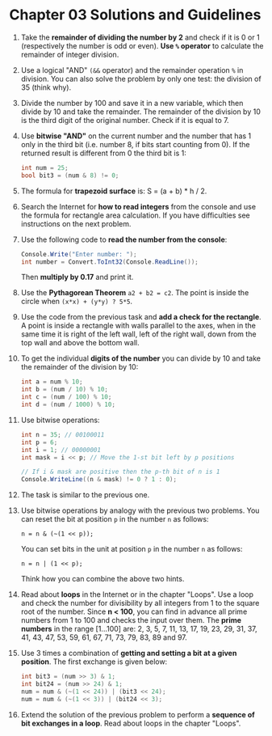# Chapter 03 Solutions and Guidelines

1. Take the **remainder of dividing the number by 2** and check if it is 0 or 1 (respectively the number is odd or even). **Use `%` operator** to calculate the remainder of integer division.
2. Use a logical "AND" `(&&` operator) and the remainder operation `%` in division. You can also solve the problem by only one test: the division of 35 (think why).
3. Divide the number by 100 and save it in a new variable, which then divide by 10 and take the remainder. The remainder of the division by 10 is the third digit of the original number. Check if it is equal to 7.
4. Use **bitwise "AND"** on the current number and the number that has 1 only in the third bit (i.e. number 8, if bits start counting from 0). If the returned result is different from 0 the third bit is 1:

    ```cs
    int num = 25;
    bool bit3 = (num & 8) != 0;
    ```

5. The formula for **trapezoid surface** is: S = (a + b) * h / 2.
6. Search the Internet for **how to read integers** from the console and use the formula for rectangle area calculation. If you have difficulties see instructions on the next problem.
7. Use the following code to **read the number from the console**:

    ```cs
    Console.Write("Enter number: ");
    int number = Convert.ToInt32(Console.ReadLine());
    ```

    Then **multiply by 0.17** and print it.
8. Use the **Pythagorean Theorem** `a2 + b2 = c2`. The point is inside the circle when `(x*x) + (y*y) ? 5*5`.
9. Use the code from the previous task and **add a check for the rectangle**. A point is inside a rectangle with walls parallel to the axes, when in the same time it is right of the left wall, left of the right wall, down from the top wall and above the bottom wall.
10. To get the individual **digits of the number** you can divide by 10 and take the remainder of the division by 10:

    ```cs
    int a = num % 10;
    int b = (num / 10) % 10;
    int c = (num / 100) % 10;
    int d = (num / 1000) % 10;
    ```

11. Use bitwise operations:

    ```cs
    int n = 35; // 00100011
    int p = 6;
    int i = 1; // 00000001
    int mask = i << p; // Move the 1-st bit left by p positions

    // If i & mask are positive then the p-th bit of n is 1
    Console.WriteLine((n & mask) != 0 ? 1 : 0);
    ```

12. The task is similar to the previous one.
13. Use bitwise operations by analogy with the previous two problems. You can reset the bit at position `p` in the number `n` as follows:

    ```plain
    n = n & (~(1 << p));
    ```

    You can set bits in the unit at position `p` in the number `n` as follows:

    ```plain
    n = n | (1 << p);
    ```

    Think how you can combine the above two hints.
14. Read about **loops** in the Internet or in the chapter "Loops". Use a loop and check the number for divisibility by all integers from 1 to the square root of the number. Since **n < 100**, you can find in advance all prime numbers from 1 to 100 and checks the input over them. The **prime numbers** in the range [1...100] are: 2, 3, 5, 7, 11, 13, 17, 19, 23, 29, 31, 37, 41, 43, 47, 53, 59, 61, 67, 71, 73, 79, 83, 89 and 97.
15. Use 3 times a combination of **getting and setting a bit at a given position**. The first exchange is given below:

    ```cs
    int bit3 = (num >> 3) & 1;
    int bit24 = (num >> 24) & 1;
    num = num & (~(1 << 24)) | (bit3 << 24);
    num = num & (~(1 << 3)) | (bit24 << 3);
    ```

16. Extend the solution of the previous problem to perform a **sequence of bit exchanges in a loop**. Read about loops in the chapter "Loops".

